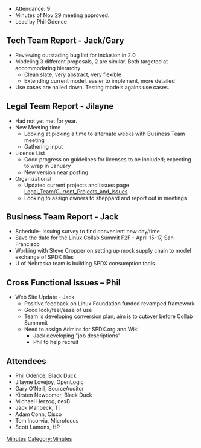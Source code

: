   - Attendance: 9
  - Minutes of Nov 29 meeting approved.
  - Lead by Phil Odence

## Tech Team Report - Jack/Gary

  - Reviewing outstading bug list for inclusion in 2.0
  - Modeling 3 different proposals, 2 are similar. Both targeted at
    accommodating hierarchy
      - Clean slate, very abstract, very flexible
      - Extending current model, easier to implement, more detailed
  - Use cases are nailed down. Testing models agains use cases.

## Legal Team Report - Jilayne

  - Had not yet met for year.
  - New Meeting time
      - Looking at picking a time to alternate weeks with Business Team
        meeting
      - Gathering input
  - License List
      - Good progress on guidelines for licenses to be included;
        expecting to wrap in January
      - New version near posting
  - Organizational
      - Updated current projects and issues page
        [Legal\_Team/Current\_Projects\_and\_Issues](Legal_Team/Current_Projects_and_Issues "wikilink")
      - Looking to assign owners to sheppard and report out in meetings

## Business Team Report - Jack

  - Schedule- Issuing survey to find convenient new day/time
  - Save the date for the Linux Collab Summit F2F - April 15-17, San
    Francisco
  - Working with Steve Cropper on setting up mock supply chain to model
    exchange of SPDX files
  - U of Nebraska team is building SPDX consumption tools.

## Cross Functional Issues – Phil

  - Web Site Update - Jack
      - Positive feedback on Linux Foundation funded revamped framework
      - Good look/feel/ease of use
      - Team is developing conversion plan; aim is to cutover before
        Collab Summmit
      - Need to assign Admins for SPDX.org and Wiki
          - Jack developing "job descriptions"
          - Phil to help recruit

## Attendees

  - Phil Odence, Black Duck
  - Jilayne Lovejoy, OpenLogic
  - Gary O'Neill, SourceAuditor
  - Kirsten Newcomer, Black Duck
  - Michael Herzog, nexB
  - Jack Manbeck, TI
  - Adam Cohn, Cisco
  - Tom Incorvia, Microfocus
  - Scott Lamons, HP

[Minutes](Category:General "wikilink")
[Category:Minutes](Category:Minutes "wikilink")
